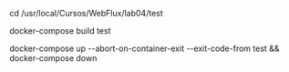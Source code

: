 
cd /usr/local/Cursos/WebFlux/lab04/test

docker-compose build test

docker-compose up --abort-on-container-exit --exit-code-from test && docker-compose down


